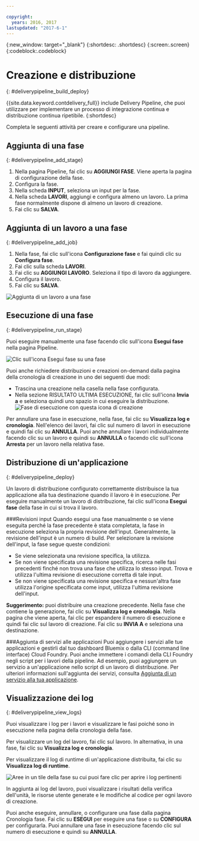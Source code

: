 ```yaml
---

copyright:
  years: 2016, 2017
lastupdated: "2017-6-1"
---
```

<!-- Copyright info at top of file: REQUIRED
    The copyright info is YAML content that must occur at the top of the MD file, before attributes are listed.
    It must be surrounded by 3 dashes.
    The value "years" can contain just one year or a two years separated by a comma. (years: 2014, 2016)
    Indentation as per the previous template must be preserved.
-->

{:new_window: target="_blank"}
{:shortdesc: .shortdesc}
{:screen:.screen}
{:codeblock:.codeblock}

# Creazione e distribuzione
{: #deliverypipeline_build_deploy}

{{site.data.keyword.contdelivery_full}} include Delivery Pipeline, che puoi utilizzare per implementare un processo di integrazione continua e distribuzione continua ripetibile.
{:shortdesc}

Completa le seguenti attività per creare e configurare una pipeline.

## Aggiunta di una fase
{: #deliverypipeline_add_stage}

1. Nella pagina Pipeline, fai clic su **AGGIUNGI FASE**. Viene aperta la pagina di configurazione della fase.
2. Configura la fase.
  1. Nella scheda **INPUT**, seleziona un input per la fase.
  2. Nella scheda **LAVORI**, aggiungi e configura almeno un lavoro. La prima fase normalmente dispone di almeno un lavoro di creazione.
3. Fai clic su **SALVA**.

## Aggiunta di un lavoro a una fase
{: #deliverypipeline_add_job}

1. Nella fase, fai clic sull'icona **Configurazione fase** e fai quindi clic su **Configura fase**.
2. Fai clic sulla scheda **LAVORI**.
3. Fai clic su **AGGIUNGI LAVORO**. Seleziona il tipo di lavoro da aggiungere.
4. Configura il lavoro.
5. Fai clic su **SALVA**.

![Aggiunta di un lavoro a una fase](images/AddJob2.png)

## Esecuzione di una fase
{: #deliverypipeline_run_stage}

Puoi eseguire manualmente una fase facendo clic sull'icona **Esegui fase** nella pagina Pipeline.

![Clic sull'icona Esegui fase su una fase](images/RunStage.png)

Puoi anche richiedere distribuzioni e creazioni on-demand dalla pagina della cronologia di creazione in uno dei seguenti due modi:
* Trascina una creazione nella casella nella fase configurata.
* Nella sezione RISULTATO ULTIMA ESECUZIONE, fai clic sull'icona **Invia a** e seleziona quindi uno spazio in cui eseguire la distribuzione.
  ![Fase di esecuzione con questa icona di creazione](images/deploy_to.png)

Per annullare una fase in esecuzione, nella fase, fai clic su **Visualizza log e cronologia**. Nell'elenco dei lavori, fai clic sul numero di lavori in esecuzione e quindi fai clic su **ANNULLA**. Puoi anche annullare i lavori individualmente facendo clic su un lavoro e quindi su **ANNULLA** o facendo clic sull'icona **Arresta** per un lavoro nella relativa fase.

## Distribuzione di un'applicazione
{: #deliverypipeline_deploy}

Un lavoro di distribuzione configurato correttamente distribuisce la tua applicazione alla tua destinazione quando il lavoro è in esecuzione. Per eseguire manualmente un lavoro di distribuzione, fai clic sull'icona **Esegui fase** della fase in cui si trova il lavoro.

###Revisioni input
Quando esegui una fase manualmente o se viene eseguita perché la fase precedente è stata completata, la fase in esecuzione seleziona la propria revisione dell'input. Generalmente, la revisione dell'input è un numero di build. Per selezionare la revisione dell'input, la fase segue queste condizioni:

* Se viene selezionata una revisione specifica, la utilizza.
* Se non viene specificata una revisione specifica, ricerca nelle fasi precedenti finché non trova una fase che utilizza lo stesso input. Trova e utilizza l'ultima revisione di esecuzione corretta di tale input.
* Se non viene specificata una revisione specifica e nessun'altra fase utilizza l'origine specificata come input, utilizza l'ultima revisione dell'input.

**Suggerimento:** puoi distribuire una creazione precedente. Nella fase che contiene la generazione, fai clic su **Visualizza log e cronologia**. Nella pagina che viene aperta, fai clic per espandere il numero di esecuzione e quindi fai clic sul lavoro di creazione. Fai clic su **INVIA A** e seleziona una destinazione.

###Aggiunta di servizi alle applicazioni
Puoi aggiungere i servizi alle tue applicazioni e gestirli dal tuo dashboard Bluemix o dalla CLI (command line interface) Cloud Foundry. Puoi anche immettere i comandi della CLI Foundry negli script per i lavori della pipeline. Ad esempio, puoi aggiungere un servizio a un'applicazione nello script di un lavoro di distribuzione. Per ulteriori informazioni sull'aggiunta dei servizi, consulta [Aggiunta di un servizio alla tua applicazione](/docs/services/reqnsi.html#add_service).

## Visualizzazione dei log
{: #deliverypipeline_view_logs}

Puoi visualizzare i log per i lavori e visualizzare le fasi poiché sono in esecuzione nella pagina della cronologia della fase.

Per visualizzare un log del lavoro, fai clic sul lavoro. In alternativa, in una fase, fai clic su **Visualizza log e cronologia**.

Per visualizzare il log di runtime di un'applicazione distribuita, fai clic su **Visualizza log di runtime**.

![Aree in un tile della fase su cui puoi fare clic per aprire i log pertinenti](images/view_logs_and_history.png)

In aggiunta ai log del lavoro, puoi visualizzare i risultati della verifica dell'unità, le risorse utente generate e le modifiche al codice per ogni lavoro di creazione.

Puoi anche eseguire, annullare, o configurare una fase dalla pagina Cronologia fase. Fai clic su **ESEGUI** per eseguire una fase o su **CONFIGURA** per configurarla. Puoi annullare una fase in esecuzione facendo clic sul numero di esecuzione e quindi su **ANNULLA**.


